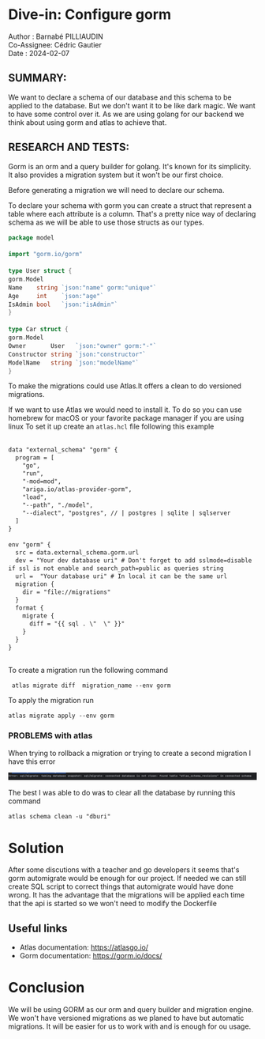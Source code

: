 # Dive-in: Configure gorm 

Author : Barnabé PILLIAUDIN  
Co-Assignee: Cédric Gautier  
Date : 2024-02-07

## SUMMARY:
We want to declare a schema of our database and this schema to be applied to the database.
But we don't want it to be like dark magic. We want to have some control over it.
As we are using golang for our backend we think about using gorm and atlas to achieve that.

## RESEARCH AND TESTS:

Gorm is an orm and a query builder for golang. It's known for its simplicity. It also provides a migration system but it
won't be our first choice.

Before generating a migration we will need to declare our schema. 

To declare your schema with gorm you can create a struct that represent a table where each attribute is a column.
That's a pretty nice way of declaring schema as we will be able to use those structs as our types.

```go
package model

import "gorm.io/gorm"

type User struct {
gorm.Model
Name    string `json:"name" gorm:"unique"`
Age     int    `json:"age"`
IsAdmin bool   `json:"isAdmin"`
}

type Car struct {
gorm.Model
Owner       User   `json:"owner" gorm:"-"`
Constructor string `json:"constructor"`
ModelName   string `json:"modelName"`
}
```

To make the migrations could use Atlas.It offers a clean to do versioned migrations.

If we want to use Atlas we would need  to install it. 
To do so you can use homebrew for macOS or your favorite package manager if you are using linux
To set it up create an ```atlas.hcl``` file following this example

```hcl

data "external_schema" "gorm" {
  program = [
    "go",
    "run",
    "-mod=mod",
    "ariga.io/atlas-provider-gorm",
    "load",
    "--path", "./model",
    "--dialect", "postgres", // | postgres | sqlite | sqlserver
  ]
}

env "gorm" {
  src = data.external_schema.gorm.url
  dev = "Your dev database uri" # Don't forget to add sslmode=disable if ssl is not enable and search_path=public as queries string
  url =  "Your database uri" # In local it can be the same url
  migration {
    dir = "file://migrations" 
  }
  format {
    migrate {
      diff = "{{ sql . \"  \" }}"
    }
  }
}


```

To create a migration run the following command

```shell
 atlas migrate diff  migration_name --env gorm   
```

To apply the migration run

```shell
atlas migrate apply --env gorm
```


### PROBLEMS with atlas

When trying to rollback a migration or trying to create a second migration I have this error

![img.png](img.png)

The best I was able to do was to clear all the database  by running this command

```shell 
atlas schema clean -u "dburi"
```

# Solution 

After some discutions with a teacher and go developers it seems that's gorm automigrate would be 
enough for our project. If needed we can still create SQL script to correct things that automigrate would have done wrong.
It has the advantage that the migrations will be applied each time that the api is started so we won't need to modify 
the Dockerfile


## Useful links
- Atlas documentation: https://atlasgo.io/
- Gorm documentation: https://gorm.io/docs/


# Conclusion

We will be using GORM as our orm and query builder and migration engine. 
We won't have versioned migrations as we planed to have but automatic migrations.
It will be easier for us to work with and is enough for ou usage.